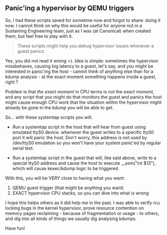 ## Panic'ing a hypervisor by QEMU triggers

So, I had these scripts saved for sometime now and forgot to share: doing it
now. I cannot think on why this would be useful for anyone not in a
Sustaining Engineering team, just as I was (at Canonical) when created them,
but feel free to play with it.

> These scripts might help you debug hypervisor issues whenever a guest panics.

Yes, you did not read it wrong =). Idea is simple: sometimes the hypervisor
missbehaves, causing big latency to a guest, let's say, and you might be
interested in panic'ing the host - cannot think of anything else than for a
kdump analysis - at the exact moment something happens inside a guest, right ?

Problem is that *the exact moment* in CPU terms is not the *exact moment*, and
any script that you might do that monitors the guest and panics the host might
cause enough CPU work that the situation within the hypervisor might already
be gone in the kdump you will be able to get.

So... with these systemtap scripts you will:

- Run a systemtap script in the host that will hear from guest using emulated
  ttyS0 device. whenever the guest writes to a specific ttyS0 port it will
  panic the host. Don't worry, this address is not used by /dev/ttyS0
  emulation so you won't have your system panic'ed by regular serial text.

- Run a systemtap script in the guest that will, like said above, write to a
  special ttyS0 address and cause the host to execute __asm("int $13"), which
  will cause kexec/kdump logic to be triggered.

With this, you will be VERY close to having what you want:

1. QEMU guest trigger (that might be anything you want)
2. EXACT hypervisor CPU stacks, so you can dive into what is wrong

I hope this helps others as it did help me in the past. I was able to verify
rcu locking bugs in the kernel hypervisor, prove resource contention on memory
pages reclaiming - because of fragmentation or usage - to others, and dig into
all kinds of things we usually dig analysing kdumps.


Have fun!



